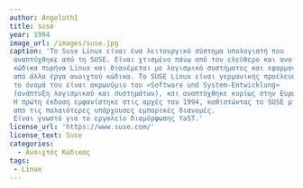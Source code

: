 ```yaml
---
author: Angeloth1
title: suse
year: 1994
image_url: /images/suse.jpg
caption: 'Το Suse Linux είναι ένα λειτουργικό σύστημα υπολογιστή που
 αναπτύχθηκε από τη SUSE. Είναι χτισμένο πάνω από τον ελεύθερο και ανοιχτού
 κώδικα πυρήνα Linux και διανέμεται με λογισμικό συστήματος και εφαρμογών
 από άλλα έργα ανοιχτού κώδικα. Το SUSE Linux είναι γερμανικής προέλευσης,
 το όνομά του είναι ακρωνύμιο του «Software und System-Entwicklung»
 (ανάπτυξη λογισμικού και συστημάτων), και αναπτύχθηκε κυρίως στην Ευρώπη.
 Η πρώτη έκδοση εμφανίστηκε στις αρχές του 1994, καθιστώντας το SUSE μια
 από τις παλαιότερες υπάρχουσες εμπορικές διανομές.
 Είναι γνωστό για το εργαλείο διαμόρφωσης YaST.'
license_url: 'https://www.suse.com/'
license_text: Suse
categories:
  - Ανοιχτός Κώδικας
tags:
 - Linux  
---
```

